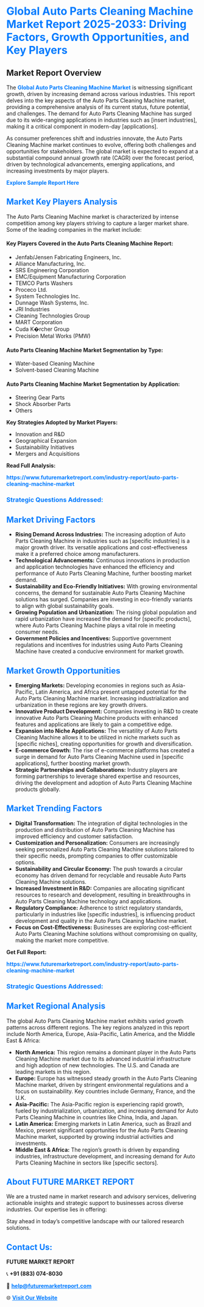 <h1 style="color: #007BFF;">Global Auto Parts Cleaning Machine Market Report 2025-2033: Driving Factors, Growth Opportunities, and Key Players</h1>

<section id="overview">
<h2>Market Report Overview</h2>
<p>The <a href="https://www.futuremarketreport.com/industry-report/auto-parts-cleaning-machine-market" style="color: #007BFF; text-decoration: none;"><strong>Global Auto Parts Cleaning Machine Market</strong></a> is witnessing significant growth, driven by increasing demand across various industries. This report delves into the key aspects of the Auto Parts Cleaning Machine market, providing a comprehensive analysis of its current status, future potential, and challenges. The demand for Auto Parts Cleaning Machine has surged due to its wide-ranging applications in industries such as [insert industries], making it a critical component in modern-day [applications].</p>
<p>As consumer preferences shift and industries innovate, the Auto Parts Cleaning Machine market continues to evolve, offering both challenges and opportunities for stakeholders. The global market is expected to expand at a substantial compound annual growth rate (CAGR) over the forecast period, driven by technological advancements, emerging applications, and increasing investments by major players.</p>
</section>

<section id="overview">
<p><a href="https://www.futuremarketreport.com/request-sample/reportId=43646" style="color: #007BFF; text-decoration: none;"><strong>Explore Sample Report Here</strong></a></p>
</section>

<section id="key-players">
<h2 style="color: #007BFF;">Market Key Players Analysis</h2>
<p>The Auto Parts Cleaning Machine market is characterized by intense competition among key players striving to capture a larger market share. Some of the leading companies in the market include:</p>
<h4>Key Players Covered in the Auto Parts Cleaning Machine Report:</h4>
<ul><li>Jenfab/Jensen Fabricating Engineers, Inc.</li><li>Alliance Manufacturing, Inc.</li><li>SRS Engineering Corporation</li><li>EMC/Equipment Manufacturing Corporation</li><li>TEMCO Parts Washers</li><li>Proceco Ltd.</li><li>System Technologies Inc.</li><li>Dunnage Wash Systems, Inc.</li><li>JRI Industries</li><li>Cleaning Technologies Group</li><li>MART Corporation</li><li>Cuda K�rcher Group</li><li>Precision Metal Works (PMW)</li></ul>
<h4>Auto Parts Cleaning Machine Market Segmentation by Type:</h4>
<ul><li>Water-based Cleaning Machine</li><li>Solvent-based Cleaning Machine</li></ul>

<h4>Auto Parts Cleaning Machine Market Segmentation by Application:</h4>
<ul><li>Steering Gear Parts</li><li>Shock Absorber Parts</li><li>Others</li></ul>
<p><strong>Key Strategies Adopted by Market Players:</strong></p>
<ul>
<li>Innovation and R&D</li>
<li>Geographical Expansion</li>
<li>Sustainability Initiatives</li>
<li>Mergers and Acquisitions</li>
</ul>
</section>

<section>
<p><strong>Read Full Analysis: </strong></p><a href="https://www.futuremarketreport.com/industry-report/auto-parts-cleaning-machine-market" style="color: #007BFF; text-decoration: none;"><strong>https://www.futuremarketreport.com/industry-report/auto-parts-cleaning-machine-market</strong></a>
<h3 style="color: #007BFF;">Strategic Questions Addressed:</h3>
</section>

<section id="driving-factors">
<h2 style="color: #007BFF;">Market Driving Factors</h2>
<ul>
<li><strong>Rising Demand Across Industries:</strong> The increasing adoption of Auto Parts Cleaning Machine in industries such as [specific industries] is a major growth driver. Its versatile applications and cost-effectiveness make it a preferred choice among manufacturers.</li>
<li><strong>Technological Advancements:</strong> Continuous innovations in production and application technologies have enhanced the efficiency and performance of Auto Parts Cleaning Machine, further boosting market demand.</li>
<li><strong>Sustainability and Eco-Friendly Initiatives:</strong> With growing environmental concerns, the demand for sustainable Auto Parts Cleaning Machine solutions has surged. Companies are investing in eco-friendly variants to align with global sustainability goals.</li>
<li><strong>Growing Population and Urbanization:</strong> The rising global population and rapid urbanization have increased the demand for [specific products], where Auto Parts Cleaning Machine plays a vital role in meeting consumer needs.</li>
<li><strong>Government Policies and Incentives:</strong> Supportive government regulations and incentives for industries using Auto Parts Cleaning Machine have created a conducive environment for market growth.</li>
</ul>
</section>

<section id="growth-opportunities">
<h2 style="color: #007BFF;">Market Growth Opportunities</h2>
<ul>
<li><strong>Emerging Markets:</strong> Developing economies in regions such as Asia-Pacific, Latin America, and Africa present untapped potential for the Auto Parts Cleaning Machine market. Increasing industrialization and urbanization in these regions are key growth drivers.</li>
<li><strong>Innovative Product Development:</strong> Companies investing in R&D to create innovative Auto Parts Cleaning Machine products with enhanced features and applications are likely to gain a competitive edge.</li>
<li><strong>Expansion into Niche Applications:</strong> The versatility of Auto Parts Cleaning Machine allows it to be utilized in niche markets such as [specific niches], creating opportunities for growth and diversification.</li>
<li><strong>E-commerce Growth:</strong> The rise of e-commerce platforms has created a surge in demand for Auto Parts Cleaning Machine used in [specific applications], further boosting market growth.</li>
<li><strong>Strategic Partnerships and Collaborations:</strong> Industry players are forming partnerships to leverage shared expertise and resources, driving the development and adoption of Auto Parts Cleaning Machine products globally.</li>
</ul>
</section>

<section id="trending-factors">
<h2 style="color: #007BFF;">Market Trending Factors</h2>
<ul>
<li><strong>Digital Transformation:</strong> The integration of digital technologies in the production and distribution of Auto Parts Cleaning Machine has improved efficiency and customer satisfaction.</li>
<li><strong>Customization and Personalization:</strong> Consumers are increasingly seeking personalized Auto Parts Cleaning Machine solutions tailored to their specific needs, prompting companies to offer customizable options.</li>
<li><strong>Sustainability and Circular Economy:</strong> The push towards a circular economy has driven demand for recyclable and reusable Auto Parts Cleaning Machine solutions.</li>
<li><strong>Increased Investment in R&D:</strong> Companies are allocating significant resources to research and development, resulting in breakthroughs in Auto Parts Cleaning Machine technology and applications.</li>
<li><strong>Regulatory Compliance:</strong> Adherence to strict regulatory standards, particularly in industries like [specific industries], is influencing product development and quality in the Auto Parts Cleaning Machine market.</li>
<li><strong>Focus on Cost-Effectiveness:</strong> Businesses are exploring cost-efficient Auto Parts Cleaning Machine solutions without compromising on quality, making the market more competitive.</li>
</ul>
</section>

<section>
<p><strong>Get Full Report: </strong></p><a href="https://www.futuremarketreport.com/industry-report/auto-parts-cleaning-machine-market" style="color: #007BFF; text-decoration: none;"><strong>https://www.futuremarketreport.com/industry-report/auto-parts-cleaning-machine-market</strong></a>
<h3 style="color: #007BFF;">Strategic Questions Addressed:</h3>
</section>


<section id="regional-analysis">
<h2 style="color: #007BFF;">Market Regional Analysis</h2>
<p>The global Auto Parts Cleaning Machine market exhibits varied growth patterns across different regions. The key regions analyzed in this report include North America, Europe, Asia-Pacific, Latin America, and the Middle East & Africa:</p>
<ul>
<li><strong>North America:</strong> This region remains a dominant player in the Auto Parts Cleaning Machine market due to its advanced industrial infrastructure and high adoption of new technologies. The U.S. and Canada are leading markets in this region.</li>
<li><strong>Europe:</strong> Europe has witnessed steady growth in the Auto Parts Cleaning Machine market, driven by stringent environmental regulations and a focus on sustainability. Key countries include Germany, France, and the U.K.</li>
<li><strong>Asia-Pacific:</strong> The Asia-Pacific region is experiencing rapid growth, fueled by industrialization, urbanization, and increasing demand for Auto Parts Cleaning Machine in countries like China, India, and Japan.</li>
<li><strong>Latin America:</strong> Emerging markets in Latin America, such as Brazil and Mexico, present significant opportunities for the Auto Parts Cleaning Machine market, supported by growing industrial activities and investments.</li>
<li><strong>Middle East & Africa:</strong> The region’s growth is driven by expanding industries, infrastructure development, and increasing demand for Auto Parts Cleaning Machine in sectors like [specific sectors].</li>
</ul>
</section>

<footer>
<h2 style="color: #007BFF;">About FUTURE MARKET REPORT</h2>
<p>We are a trusted name in market research and advisory services, delivering actionable insights and strategic support to businesses across diverse industries. Our expertise lies in offering:</p>

<p>Stay ahead in today’s competitive landscape with our tailored research solutions.</p>

<h2 style="color: #007BFF;">Contact Us:</h2>
<p><strong>FUTURE MARKET REPORT</strong></p>
<p>📞 <strong>+91 (883) 074-8030</strong></p>
<p>📧 <strong><a href="mailto:help@futuremarketreport.com" style="color: #007BFF;">help@futuremarketreport.com</a></strong></p>
<p>🌐 <strong><a href="https://www.futuremarketreport.com/" style="color: #007BFF;">Visit Our Website</a></strong></p>
</footer>